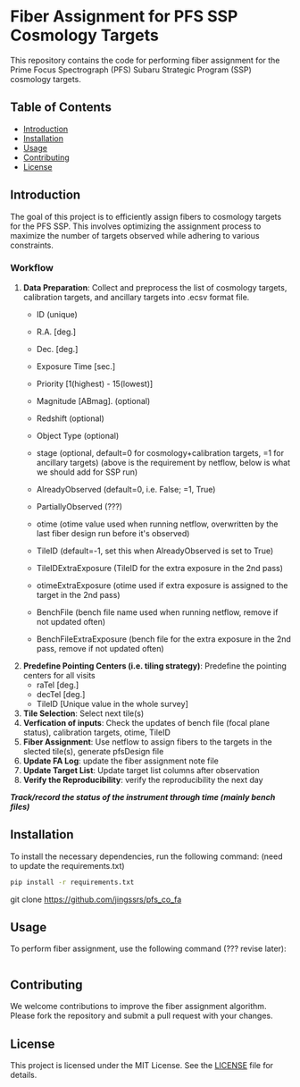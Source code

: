 # Fiber Assignment for PFS SSP Cosmology Targets

This repository contains the code for performing fiber assignment for the Prime Focus Spectrograph (PFS) Subaru Strategic Program (SSP) cosmology targets.

## Table of Contents
- [Introduction](#introduction)
- [Installation](#installation)
- [Usage](#usage)
- [Contributing](#contributing)
- [License](#license)

## Introduction
The goal of this project is to efficiently assign fibers to cosmology targets for the PFS SSP. This involves optimizing the assignment process to maximize the number of targets observed while adhering to various constraints.

### Workflow
1. **Data Preparation**: Collect and preprocess the list of cosmology targets, calibration targets, and ancillary targets into .ecsv format file.
   + ID (unique)
   + R.A. [deg.]
   + Dec. [deg.]
   + Exposure Time [sec.]
   + Priority [1(highest) - 15(lowest)]
   + Magnitude [ABmag]. (optional)
   + Redshift (optional)
   + Object Type (optional)
   + stage (optional, default=0 for cosmology+calibration targets, =1 for ancillary targets)
     (above is the requirement by netflow, below is what we should add for SSP run)
   + AlreadyObserved (default=0, i.e. False; =1, True)
   + PartiallyObserved (???)
   + otime (otime value used when running netflow, overwritten by the last fiber design run before it's observed)
   + TileID (default=-1, set this when AlreadyObserved is set to True)
     
   + TileIDExtraExposure (TileID for the extra exposure in the 2nd pass)
   + otimeExtraExposure (otime used if extra exposure is assigned to the target in the 2nd pass)
   + BenchFile (bench file name used when running netflow, remove if not updated often)
   + BenchFileExtraExposure (bench file for the extra exposure in the 2nd pass, remove if not updated often)
2. **Predefine Pointing Centers (i.e. tiling strategy)**: Predefine the pointing centers for all visits
   + raTel [deg.]
   + decTel [deg.]
   + TileID [Unique value in the whole survey]
6. **Tile Selection**: Select next tile(s) 
5. **Verfication of inputs**: Check the updates of bench file (focal plane status), calibration targets, otime, TileID
7. **Fiber Assignment**: Use netflow to assign fibers to the targets in the slected tile(s), generate pfsDesign file
8. **Update FA Log**: update the fiber assignment note file
9. **Update Target List**: Update target list columns after observation
10. **Verify the Reproducibility**: verify the reproducibility the next day

***Track/record the status of the instrument through time (mainly bench files)***

## Installation
To install the necessary dependencies, run the following command:
(need to update the requirements.txt)
```bash
pip install -r requirements.txt
```

git clone https://github.com/jingssrs/pfs_co_fa

## Usage
To perform fiber assignment, use the following command (??? revise later):
```bash
```

## Contributing
We welcome contributions to improve the fiber assignment algorithm. Please fork the repository and submit a pull request with your changes.

## License
This project is licensed under the MIT License. See the [LICENSE](LICENSE) file for details.

